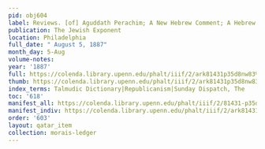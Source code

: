 ```yaml
---
pid: obj604
label: Reviews. [of] Aguddath Perachim; A New Hebrew Comment; A Hebrew Annual.
publication: The Jewish Exponent
location: Philadelphia
full_date: " August 5, 1887"
month_day: 5-Aug
volume-notes:
year: '1887'
full: https://colenda.library.upenn.edu/phalt/iiif/2/ark81431p35d8nw83%2FSHA256E-s6682452--51d3d5d68a8a3ee3b210339f30c14d3e19f5547f6e462e499601e8f2304e8c0b.jpeg/full/3500,/0/default.jpg
thumb: https://colenda.library.upenn.edu/phalt/iiif/2/ark81431p35d8nw83%2FSHA256E-s6682452--51d3d5d68a8a3ee3b210339f30c14d3e19f5547f6e462e499601e8f2304e8c0b.jpeg/full/!200,200/0/default.jpg
index_terms: Talmudic Dictionary|Republicanism|Sunday Dispatch, The
toc: '618'
manifest_all: https://colenda.library.upenn.edu/phalt/iiif/2/81431-p35d8nw83/manifest
manifest_indiv: https://colenda.library.upenn.edu/phalt/iiif/2/ark81431p35d8nw83%2FSHA256E-s6682452--51d3d5d68a8a3ee3b210339f30c14d3e19f5547f6e462e499601e8f2304e8c0b.jpeg
order: '603'
layout: qatar_item
collection: morais-ledger
---
```

